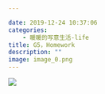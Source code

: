 ```yaml
---

date: 2019-12-24 10:37:06
categories:
    - 暖暖的写意生活-life
title: G5，Homework
description: ""
image: image_0.png
---
```


![](image_0.png)